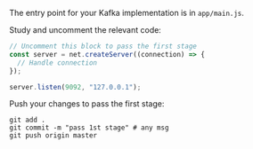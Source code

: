 The entry point for your Kafka implementation is in `app/main.js`.

Study and uncomment the relevant code: 

```javascript
// Uncomment this block to pass the first stage
const server = net.createServer((connection) => {
  // Handle connection
});

server.listen(9092, "127.0.0.1");
```

Push your changes to pass the first stage:

```
git add .
git commit -m "pass 1st stage" # any msg
git push origin master
```
